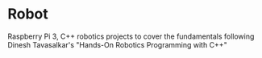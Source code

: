 # Robot
Raspberry Pi 3, C++ robotics projects to cover the fundamentals following Dinesh Tavasalkar's "Hands-On Robotics Programming with C++"
